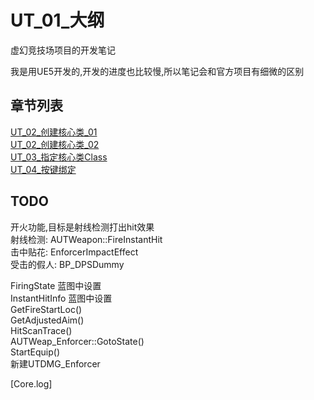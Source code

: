 # UT_01_大纲
虚幻竞技场项目的开发笔记  

我是用UE5开发的,开发的进度也比较慢,所以笔记会和官方项目有细微的区别  

## 章节列表
[UT_02_创建核心类_01](UT_02_创建核心类_01.md)  
[UT_02_创建核心类_02](UT_02_创建核心类_02.md)  
[UT_03_指定核心类Class](UT_03_指定核心类Class.md)  
[UT_04_按键绑定](UT_04_按键绑定.md)  

## TODO
开火功能,目标是射线检测打出hit效果  
射线检测: AUTWeapon::FireInstantHit  
击中贴花: EnforcerImpactEffect  
受击的假人: BP_DPSDummy  

FiringState 蓝图中设置  
InstantHitInfo 蓝图中设置  
GetFireStartLoc()  
GetAdjustedAim()  
HitScanTrace()  
AUTWeap_Enforcer::GotoState()  
StartEquip()  
新建UTDMG_Enforcer  


[Core.log]  
